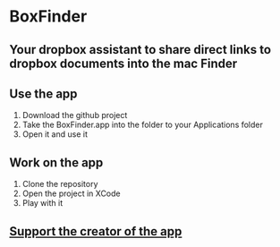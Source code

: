 #  BoxFinder
## Your dropbox assistant to share direct links to dropbox documents into the mac Finder

## Use the app
1. Download the github project
2. Take the BoxFinder.app into the folder to your Applications folder
3. Open it and use it 

## Work on the app
1. Clone the repository
2. Open the project in XCode
3. Play with it

## [Support the creator of the app](https://paypal.me/romainpenchenat)



